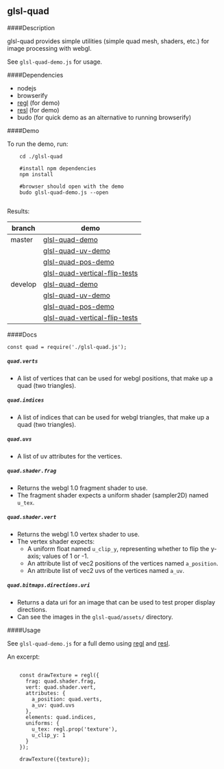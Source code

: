 
glsl-quad
---


####Description

glsl-quad provides simple utilities (simple quad mesh, shaders, etc.) for image processing with webgl.

See `glsl-quad-demo.js` for usage.

####Dependencies

* nodejs
* browserify
* [regl](https://github.com/mikolalysenko/regl) (for demo)
* [resl](https://github.com/mikolalysenko/resl) (for demo)
* budo (for quick demo as an alternative to running browserify) 


####Demo

To run the demo, run:

```
    cd ./glsl-quad
    
    #install npm dependencies
    npm install
    
    #browser should open with the demo
    budo glsl-quad-demo.js --open


```

Results:

branch  | demo
--------|-------
master  | [glsl-quad-demo](https://realazthat.github.io/glsl-quad/master/www/glsl-quad-demo/index.html)
        | [glsl-quad-uv-demo](https://realazthat.github.io/glsl-quad/master/www/glsl-quad-uv-demo/index.html)
        | [glsl-quad-pos-demo](https://realazthat.github.io/glsl-quad/master/www/glsl-quad-pos-demo/index.html)
        | [glsl-quad-vertical-flip-tests](https://realazthat.github.io/glsl-quad/master/www/glsl-quad-vertical-flip-tests/index.html)
develop | [glsl-quad-demo](https://realazthat.github.io/glsl-quad/develop/www/glsl-quad-demo/index.html)
        | [glsl-quad-uv-demo](https://realazthat.github.io/glsl-quad/develop/www/glsl-quad-uv-demo/index.html)
        | [glsl-quad-pos-demo](https://realazthat.github.io/glsl-quad/develop/www/glsl-quad-pos-demo/index.html)
        | [glsl-quad-vertical-flip-tests](https://realazthat.github.io/glsl-quad/develop/www/glsl-quad-vertical-flip-tests/index.html)

####Docs

```
const quad = require('./glsl-quad.js');
```

##### `quad.verts`

* A list of vertices that can be used for webgl positions, that make up a quad (two triangles).

##### `quad.indices`

* A list of indices that can be used for webgl triangles, that make up a quad (two triangles).

##### `quad.uvs`

* A list of uv attributes for the vertices.

##### `quad.shader.frag`

* Returns the webgl 1.0 fragment shader to use.
* The fragment shader expects a uniform shader (sampler2D) named `u_tex`.

##### `quad.shader.vert`

* Returns the webgl 1.0 vertex shader to use.
* The vertex shader expects:
    * A uniform float named `u_clip_y`, representing whether to flip the y-axis; values of 1 or -1.
    * An attribute list of vec2 positions of the vertices named `a_position`.
    * An attribute list of vec2 uvs of the vertices named `a_uv`.


##### `quad.bitmaps.directions.uri`

* Returns a data uri for an image that can be used to test proper display directions.
* Can see the images in the `glsl-quad/assets/` directory.


####Usage

See `glsl-quad-demo.js` for a full demo using [regl](https://github.com/mikolalysenko/regl)
and [resl](https://github.com/mikolalysenko/resl).

An excerpt:

```

    const drawTexture = regl({
      frag: quad.shader.frag,
      vert: quad.shader.vert,
      attributes: {
        a_position: quad.verts,
        a_uv: quad.uvs
      },
      elements: quad.indices,
      uniforms: {
        u_tex: regl.prop('texture'),
        u_clip_y: 1
      }
    });

    drawTexture({texture});


```


